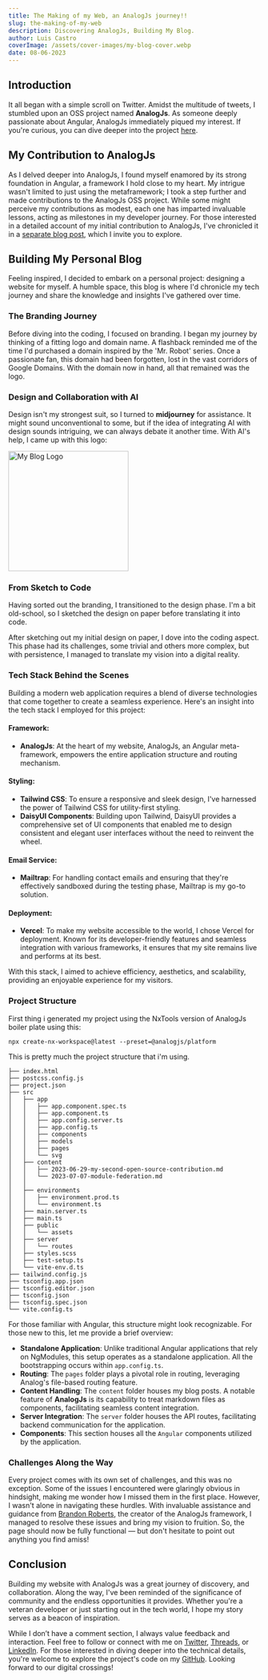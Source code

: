 ```yaml
---
title: The Making of my Web, an AnalogJs journey!!
slug: the-making-of-my-web
description: Discovering AnalogJs, Building My Blog.
author: Luis Castro
coverImage: /assets/cover-images/my-blog-cover.webp
date: 08-06-2023
---
```


## Introduction

It all began with a simple scroll on Twitter. Amidst the multitude of tweets, I stumbled upon an OSS project named **AnalogJs**. As someone deeply passionate about Angular, AnalogJs immediately piqued my interest. If you're curious, you can dive deeper into the project [here](https://analogjs.org/).

## My Contribution to AnalogJs

As I delved deeper into AnalogJs, I found myself enamored by its strong foundation in Angular, a framework I hold close to my heart. My intrigue wasn't limited to just using the metaframework; I took a step further and made contributions to the AnalogJs OSS project. While some might perceive my contributions as modest, each one has imparted invaluable lessons, acting as milestones in my developer journey. For those interested in a detailed account of my initial contribution to AnalogJs, I've chronicled it in a [separate blog post](/blog), which I invite you to explore.

## Building My Personal Blog

Feeling inspired, I decided to embark on a personal project: designing a website for myself. A humble space, this blog is where I'd chronicle my tech journey and share the knowledge and insights I've gathered over time.

### The Branding Journey

Before diving into the coding, I focused on branding. I began my journey by thinking of a fitting logo and domain name. A flashback reminded me of the time I'd purchased a domain inspired by the 'Mr. Robot' series. Once a passionate fan, this domain had been forgotten, lost in the vast corridors of Google Domains. With the domain now in hand, all that remained was the logo.

### Design and Collaboration with AI

Design isn't my strongest suit, so I turned to **midjourney** for assistance. It might sound unconventional to some, but if the idea of integrating AI with design sounds intriguing, we can always debate it another time. With AI's help, I came up with this logo:

<div class="flex flex-col flex-auto justify-center items-center">
  <img src="assets/logo.svg" alt="My Blog Logo" style="heigth: auto; width:15rem;">
</div>

### From Sketch to Code

Having sorted out the branding, I transitioned to the design phase. I'm a bit old-school, so I sketched the design on paper before translating it into code.

After sketching out my initial design on paper, I dove into the coding aspect. This phase had its challenges, some trivial and others more complex, but with persistence, I managed to translate my vision into a digital reality.

### Tech Stack Behind the Scenes

Building a modern web application requires a blend of diverse technologies that come together to create a seamless experience. Here's an insight into the tech stack I employed for this project:

#### Framework:

- **AnalogJs**: At the heart of my website, AnalogJs, an Angular meta-framework, empowers the entire application structure and routing mechanism.

#### Styling:

- **Tailwind CSS**: To ensure a responsive and sleek design, I've harnessed the power of Tailwind CSS for utility-first styling.
- **DaisyUI Components**: Building upon Tailwind, DaisyUI provides a comprehensive set of UI components that enabled me to design consistent and elegant user interfaces without the need to reinvent the wheel.

#### Email Service:

- **Mailtrap**: For handling contact emails and ensuring that they're effectively sandboxed during the testing phase, Mailtrap is my go-to solution.

#### Deployment:

- **Vercel**: To make my website accessible to the world, I chose Vercel for deployment. Known for its developer-friendly features and seamless integration with various frameworks, it ensures that my site remains live and performs at its best.

With this stack, I aimed to achieve efficiency, aesthetics, and scalability, providing an enjoyable experience for my visitors.

### Project Structure

First thing i generated my project using the NxTools version of AnalogJs boiler plate using this:

```shell
npx create-nx-workspace@latest --preset=@analogjs/platform
```

This is pretty much the project structure that i'm using.

```shell
├── index.html
├── postcss.config.js
├── project.json
├── src
│   ├── app
│   │   ├── app.component.spec.ts
│   │   ├── app.component.ts
│   │   ├── app.config.server.ts
│   │   ├── app.config.ts
│   │   ├── components
│   │   ├── models
│   │   ├── pages
│   │   └── svg
│   ├── content
│   │   ├── 2023-06-29-my-second-open-source-contribution.md
│   │   └── 2023-07-07-module-federation.md
│   │
│   ├── environments
│   │   ├── environment.prod.ts
│   │   └── environment.ts
│   ├── main.server.ts
│   ├── main.ts
│   ├── public
│   │   └── assets
│   ├── server
│   │   └── routes
│   ├── styles.scss
│   ├── test-setup.ts
│   └── vite-env.d.ts
├── tailwind.config.js
├── tsconfig.app.json
├── tsconfig.editor.json
├── tsconfig.json
├── tsconfig.spec.json
└── vite.config.ts
```

For those familiar with Angular, this structure might look recognizable. For those new to this, let me provide a brief overview:

- **Standalone Application**: Unlike traditional Angular applications that rely on NgModules, this setup operates as a standalone application. All the bootstrapping occurs within `app.config.ts`.
- **Routing**: The `pages` folder plays a pivotal role in routing, leveraging Analog's file-based routing feature.
- **Content Handling**: The `content` folder houses my blog posts. A notable feature of **AnalogJs** is its capability to treat markdown files as components, facilitating seamless content integration.
- **Server Integration**: The `server` folder houses the API routes, facilitating backend communication for the application.
- **Components**: This section houses all the `Angular` components utilized by the application.

### Challenges Along the Way

Every project comes with its own set of challenges, and this was no exception. Some of the issues I encountered were glaringly obvious in hindsight, making me wonder how I missed them in the first place. However, I wasn't alone in navigating these hurdles. With invaluable assistance and guidance from [Brandon Roberts](https://twitter.com/brandontroberts), the creator of the AnalogJs framework, I managed to resolve these issues and bring my vision to fruition. So, the page should now be fully functional — but don't hesitate to point out anything you find amiss!

## Conclusion

Building my website with AnalogJs was a great journey of discovery, and collaboration. Along the way, I've been reminded of the significance of community and the endless opportunities it provides. Whether you're a veteran developer or just starting out in the tech world, I hope my story serves as a beacon of inspiration.

While I don’t have a comment section, I always value feedback and interaction. Feel free to follow or connect with me on [Twitter](https://twitter.com/LuisHCCDev), [Threads](https://www.threads.net/@luishccdev), or [LinkedIn](https://www.linkedin.com/in/luis-castro-cabrera/). For those interested in diving deeper into the technical details, you're welcome to explore the project's code on my [GitHub](https://github.com/luishcastroc). Looking forward to our digital crossings!
